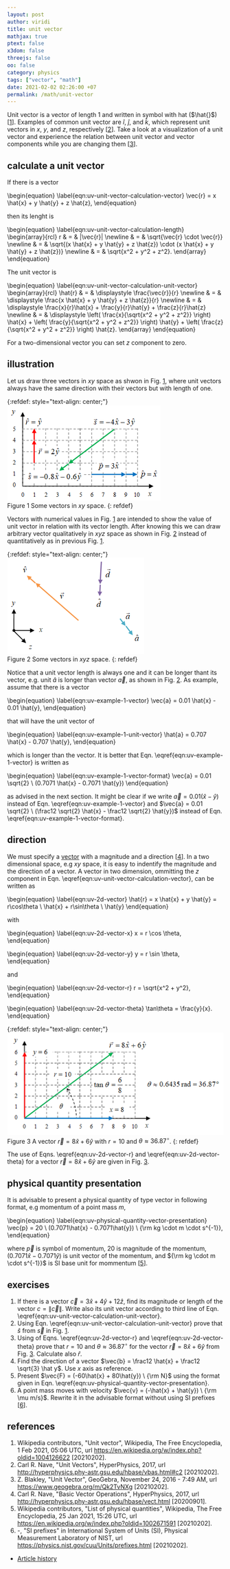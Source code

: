```yaml
---
layout: post
author: viridi
title: unit vector
mathjax: true
ptext: false
x3dom: false
threejs: false
oo: false
category: physics
tags: ["vector", "math"]
date: 2021-02-02 02:26:00 +07
permalink: /math/unit-vector
---
```

Unit vector is a vector of length 1 and written in symbol with hat ($\hat{}$) [[1](#ref1)]. Examples of common unit vector are $\hat{i}$, $\hat{j}$, and $\hat{k}$, which represent unit vectors in $x$, $y$, and $z$, respectively [[2](#ref2)]. Take a look at a visualization of a unit vector and experience the relation between unit vector and vector components while you are changing them [[3](#ref3)].


## calculate a unit vector
If there is a vector

\begin{equation}
\label{eqn:uv-unit-vector-calculation-vector}
\vec{r} = x \hat{x} + y \hat{y} + z \hat{z},
\end{equation}

then its lenght is

\begin{equation}
\label{eqn:uv-unit-vector-calculation-length}
\begin{array}{rcl}
r & = & \|\vec{r}\| \newline
& = & \sqrt{\vec{r} \cdot \vec{r}} \newline
& = & \sqrt{(x \hat{x} + y \hat{y} + z \hat{z}) \cdot (x \hat{x} + y \hat{y} + z \hat{z})} \newline
& = & \sqrt{x^2 + y^2 + z^2}.
\end{array}
\end{equation}

The unit vector is

\begin{equation}
\label{eqn:uv-unit-vector-calculation-unit-vector}
\begin{array}{rcl}
\hat{r} & = & \displaystyle \frac{\vec{r}}{r} \newline
& = & \displaystyle \frac{x \hat{x} + y \hat{y} + z \hat{z}}{r} \newline
& = & \displaystyle \frac{x}{r}\hat{x} + \frac{y}{r}\hat{y} + \frac{z}{r}\hat{z} \newline
& = & \displaystyle \left( \frac{x}{\sqrt{x^2 + y^2 + z^2}} \right) \hat{x} + \left( \frac{y}{\sqrt{x^2 + y^2 + z^2}} \right) \hat{y} + \left( \frac{z}{\sqrt{x^2 + y^2 + z^2}} \right) \hat{z}.
\end{array}
\end{equation}

For a two-dimensional vector you can set $z$ component to zero.


## illustration
Let us draw three vectors in $xy$ space as shwon in Fig. <a href="#fig:uv-unit-vectors-in-xy-space">1</a>, where unit vectors always have the same direction with their vectors but with length of one.

{:refdef: style="text-align: center;"}
![..](/assets/img/math/vector/unit-vectors-in-xy-space.png)
<br />
Figure <a name="fig:uv-unit-vectors-in-xy-space">1</a> Some vectors in $xy$ space.
{: refdef}

Vectors with numerical values in Fig. <a href="#fig:uv-unit-vectors-in-xy-space">1</a> are intended to show the value of unit vector in relation with its vector length. After knowing this we can draw arbitrary vector qualitatively in $xyz$ space as shown in Fig. <a href="#fig:uv-unit-vectors-in-xyz-space">2</a> instead of quantitatively as in previous Fig. <a href="#fig:uv-unit-vectors-in-xy-space">1</a>.

{:refdef: style="text-align: center;"}
![..](/assets/img/math/vector/unit-vectors-in-xyz-space.png)
<br />
Figure <a name="fig:uv-unit-vectors-in-xyz-space">2</a> Some vectors in $xyz$ space.
{: refdef}

Notice that a unit vector length is always one and it can be longer thant its vector, e.g. unit $\hat{a}$ is longer than vector $\vec{a}$, as shown in Fig. <a href="#fig:uv-unit-vectors-in-xyz-space">2</a>. As example, assume that there is a vector

\begin{equation}
\label{eqn:uv-example-1-vector}
\vec{a} = 0.01 \hat{x} - 0.01 \hat{y},
\end{equation}

that will have the unit vector of

\begin{equation}
\label{eqn:uv-example-1-unit-vector}
\hat{a} = 0.707 \hat{x} - 0.707 \hat{y},
\end{equation}

which is longer than the vector. It is better that Eqn. \eqref{eqn:uv-example-1-vector} is written as

\begin{equation}
\label{eqn:uv-example-1-vector-format}
\vec{a} = 0.01 \sqrt{2} \ (0.7071 \hat{x} - 0.7071 \hat{y})
\end{equation}

as advised in the next section. It might be clear if we write $\vec{a} = 0.01 (\hat{x} - \hat{y})$ instead of Eqn. \eqref{eqn:uv-example-1-vector} and  $\vec{a} = 0.01 \sqrt{2} \ (\frac12 \sqrt{2} \hat{x} - \frac12 \sqrt{2} \hat{y})$ instead of Eqn. \eqref{eqn:uv-example-1-vector-format}.


## direction
We must specify a [vector](/physics/vector) with a magnitude and a direction [[4](#ref4)]. In a two dimensional space, e.g $xy$ space, it is easy to indentify the magnitude and the direction of a vector.  A vector in two dimension, ommitting the $z$ component in Eqn. \eqref{eqn:uv-unit-vector-calculation-vector}, can be written as

\begin{equation}
\label{eqn:uv-2d-vector}
\hat{r} = x \hat{x} + y \hat{y} = r\cos\theta \ \hat{x} + r\sin\theta \ \hat{y}
\end{equation}

with

\begin{equation}
\label{eqn:uv-2d-vector-x}
x = r \cos \theta,
\end{equation}

\begin{equation}
\label{eqn:uv-2d-vector-y}
y = r \sin \theta,
\end{equation}

and

\begin{equation}
\label{eqn:uv-2d-vector-r}
r = \sqrt{x^2 + y^2},
\end{equation}

\begin{equation}
\label{eqn:uv-2d-vector-theta}
\tan\theta = \frac{y}{x}.
\end{equation}

{:refdef: style="text-align: center;"}
![..](/assets/img/math/vector/vector-xy-rtheta.png)
<br />
Figure <a name="fig:uv-vectors-xy-rtheta">3</a> A vector $\vec{r} = 8\hat{x} + 6\hat{y}$ with $r = 10$ and $\theta \approx 36.87 ^\circ$.
{: refdef}

The use of Eqns. \eqref{eqn:uv-2d-vector-r} and \eqref{eqn:uv-2d-vector-theta} for a  vector $\vec{r} = 8\hat{x} + 6\hat{y}$ are given in Fig. <a href="#fig:uv-vectors-xy-rtheta">3</a>.


## physical quantity presentation
It is advisable to present a physical quantity of type vector in following format, e.g momentum of a point mass $m$,

\begin{equation}
\label{eqn:uv-physical-quantity-vector-presentation}
\vec{p} = 20 \ (0.7071\hat{x} - 0.7071\hat{y}) \ {\rm kg \cdot m \cdot s^{-1}},
\end{equation}

where $\vec{p}$ is symbol of momentum, $20$ is magnitude of the momentum, $(0.7071\hat{x} - 0.7071\hat{y})$ is unit vector of the momentum, and ${\rm kg \cdot m \cdot s^{-1}}$ is SI base unit for mommentum [[5](#ref5)].


## exercises
1. If there is a vector $\vec{c} = 3\hat{x} + 4\hat{y} + 12\hat{z}$, find its magnitude or length of the vector $c = \|\vec{c}\|$. Write also its unit vector according to third line of Eqn. \eqref{eqn:uv-unit-vector-calculation-unit-vector}.
2. Using Eqn. \eqref{eqn:uv-unit-vector-calculation-unit-vector} prove that $\hat{s}$ from $\vec{s}$ in Fig. <a href="#fig:uv-unit-vectors-in-xy-space">1</a>.
3. Using of Eqns. \eqref{eqn:uv-2d-vector-r} and \eqref{eqn:uv-2d-vector-theta} prove that $r = 10$ and $\theta \approx 36.87 ^\circ$ for the vector $\vec{r} = 8\hat{x} + 6\hat{y}$ from Fig. <a href="#fig:uv-vectors-xy-rtheta">3</a>. Calculate also $\hat{r}$.
4. Find the direction of a vector $\vec{b} = \frac12 \hat{x} + \frac12 \sqrt{3} \hat y$. Use $x$ axis as reference.
5. Present $\vec{F} = (-60\hat{x} + 80\hat{y}) \ {\rm N}$ using the format given in Eqn. \eqref{eqn:uv-physical-quantity-vector-presentation}.
6. A point mass moves with velocity $\vec{v} = (-\hat{x} + \hat{y}) \ {\rm \mu m/s}$. Rewrite it in the advisable format without using SI prefixes [[6](#ref6)].


## references
1. <a name="ref1"></a>Wikipedia contributors, "Unit vector", Wikipedia, The Free Encyclopedia, 1 Feb 2021, 05:06 UTC, url <https://en.wikipedia.org/w/index.php?oldid=1004126622> [20210202].
2. <a name="ref2"></a>Carl R. Nave, "Unit Vectors", HyperPhysics, 2017, url <http://hyperphysics.phy-astr.gsu.edu/hbase/vbas.html#c2> [20210202].
3. <a name="ref3"></a>Z. Blakley, "Unit Vector", GeoGebra, November 24, 2016 - 7:49 AM, url <https://www.geogebra.org/m/Qk2TvNXg> [20210202].
4. <a name="ref4"></a>Carl R. Nave, "Basic Vector Operations", HyperPhysics, 2017, url <http://hyperphysics.phy-astr.gsu.edu/hbase/vect.html> [20200901].
5. <a name="ref5"></a>Wikipedia contributors, "List of physical quantities", Wikipedia, The Free Encyclopedia, 25 Jan 2021, 15:26 UTC, url <https://en.wikipedia.org/w/index.php?oldid=1002671591> [20210202].
6. <a name="ref6"></a>-, "SI prefixes" in International System of Units (SI), Physical Measurement Laboratory of NIST, url <https://physics.nist.gov/cuu/Units/prefixes.html> [20210202].

+ [Article history](https://github.com/butiran/butiran.github.io/commits/master/_posts/math/2021-02-02-unit-vector.md)
